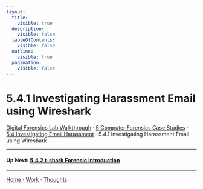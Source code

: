 ```yaml
---
layout:
  title:
    visible: true
  description:
    visible: false
  tableOfContents:
    visible: false
  outline:
    visible: true
  pagination:
    visible: false
---
```


# 5.4.1 Investigating Harassment Email using Wireshark

[Digital Forensics Lab Walkthrough](../../) ⋅ [5 Computer Forensics Case Studies](../) ⋅ [5.4 Investigating Email Harassment](./) ⋅ 5.4.1 Investigating Harassment Email using Wireshark

***

#### Up Next: [5.4.2 t-shark Forensic Introduction](5.4.2-t-shark-forensic-introduction.md)

***

[Home ](https://app.gitbook.com/o/0kO27okC5uVB9ALX3rho/s/036xtfEIzcEdGegONXWM/)⋅ [Work ](https://app.gitbook.com/o/0kO27okC5uVB9ALX3rho/s/WaFS755Q4sf02CxLcghQ/)⋅ [Thoughts](https://app.gitbook.com/o/0kO27okC5uVB9ALX3rho/s/s4QQPMntQ25hmJToKSOu/)
